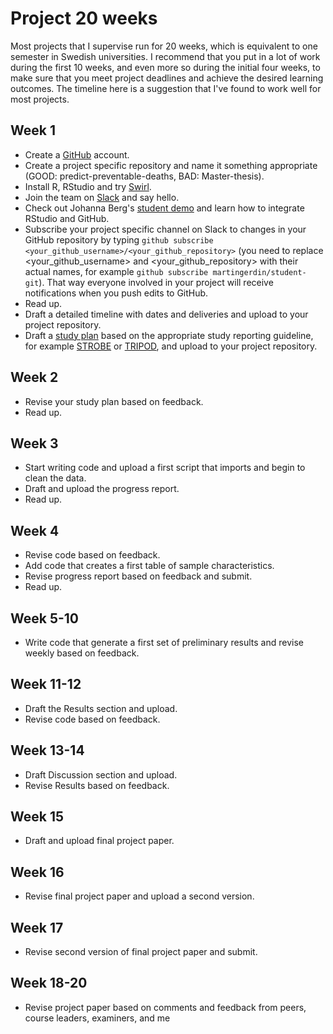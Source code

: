 # Project 20 weeks 
Most projects that I supervise run for 20 weeks, which is equivalent
to one semester in Swedish universities. I recommend that you put in a
lot of work during the first 10 weeks, and even more so during the
initial four weeks, to make sure that you meet project deadlines and
achieve the desired learning outcomes. The timeline here is a
suggestion that I've found to work well for most projects.

## Week 1
- Create a [GitHub](https://github.com/) account.
- Create a project specific repository and name it something appropriate (GOOD: predict-preventable-deaths, BAD: Master-thesis).
- Install R, RStudio and try [Swirl](https://swirlstats.com/students.html).
- Join the team on [Slack](https://join.slack.com/t/teambengaltiger/shared_invite/zt-9pyvrok0-9OpClFBfWuTdxInVP_gxrw) and say hello.
- Check out Johanna Berg's [student demo](https://github.com/tracits/StudentDemo) and learn how to integrate RStudio and GitHub.
- Subscribe your project specific channel on Slack to changes in your GitHub repository by typing `github subscribe <your_github_username>/<your_github_repository>` (you need to replace <your_github_username> and <your_github_repository> with their actual names, for example `github subscribe martingerdin/student-git`). That way everyone involved in your project will receive notifications when you push edits to GitHub.
- Read up.
- Draft a detailed timeline with dates and deliveries and upload to
  your project repository.
- Draft a [study plan](study-plan.md) based on the appropriate study
  reporting guideline, for example
  [STROBE](https://www.equator-network.org/reporting-guidelines/strobe/)
  or
  [TRIPOD](https://www.equator-network.org/reporting-guidelines/tripod-statement/),
  and upload to your project repository.
  
## Week 2
- Revise your study plan based on feedback.
- Read up.

## Week 3
- Start writing code and upload a first script that imports and begin
  to clean the data.
- Draft and upload the progress report.
- Read up.
  
## Week 4
- Revise code based on feedback.
- Add code that creates a first table of sample characteristics.
- Revise progress report based on feedback and submit.
- Read up.

## Week 5-10
- Write code that generate a first set of preliminary results and
  revise weekly based on feedback.

## Week 11-12
- Draft the Results section and upload.
- Revise code based on feedback.

## Week 13-14
- Draft Discussion section and upload.
- Revise Results based on feedback.

## Week 15
- Draft and upload final project paper.

## Week 16 
- Revise final project paper and upload a second version.

## Week 17 
- Revise second version of final project paper and submit.

## Week 18-20
- Revise project paper based on comments and feedback from peers,
  course leaders, examiners, and me
